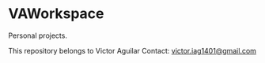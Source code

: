 # VAWorkspace
Personal projects.

This repository belongs to Victor Aguilar
Contact: victor.iag1401@gmail.com
